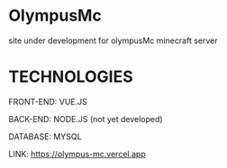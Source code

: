 # OlympusMc
<p>
site under development for olympusMc minecraft server
</p>

<h1>
TECHNOLOGIES
</h1>
<p>
FRONT-END: VUE.JS
</p>
<p>
BACK-END: NODE.JS (not yet developed)
</p>
<p>
DATABASE: MYSQL
</p>

LINK:
  https://olympus-mc.vercel.app
